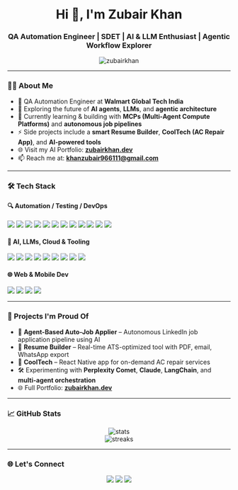 <h1 align="center">Hi 👋, I'm Zubair Khan</h1>
<h3 align="center">QA Automation Engineer | SDET | AI & LLM Enthusiast | Agentic Workflow Explorer</h3>

<p align="center">
  <img src="https://komarev.com/ghpvc/?username=zubairkhan&label=Profile%20views&color=0e75b6&style=flat" alt="zubairkhan" />
</p>

---

### 🧑‍💻 About Me

- 🧪 QA Automation Engineer at **Walmart Global Tech India**  
- 🤖 Exploring the future of **AI agents**, **LLMs**, and **agentic architecture**  
- 🧠 Currently learning & building with **MCPs (Multi-Agent Compute Platforms)** and **autonomous job pipelines**  
- ⚡ Side projects include a **smart Resume Builder**, **CoolTech (AC Repair App)**, and **AI-powered tools**  
- 🌐 Visit my AI Portfolio: [**zubairkhan.dev**](https://zubairkhan.dev)  
- 📫 Reach me at: **khanzubair966111@gmail.com**

---

### 🛠️ Tech Stack

#### 🔍 Automation / Testing / DevOps
<p>
  <img src="https://img.shields.io/badge/Java-007396?style=for-the-badge&logo=java&logoColor=white"/>
  <img src="https://img.shields.io/badge/Python-3670A0?style=for-the-badge&logo=python&logoColor=white"/>
  <img src="https://img.shields.io/badge/TypeScript-3178C6?style=for-the-badge&logo=typescript&logoColor=white"/>
  <img src="https://img.shields.io/badge/Selenium-43B02A?style=for-the-badge&logo=selenium&logoColor=white"/>
  <img src="https://img.shields.io/badge/Playwright-2EAD33?style=for-the-badge&logo=playwright&logoColor=white"/>
  <img src="https://img.shields.io/badge/WebdriverIO-E10098?style=for-the-badge&logo=webdriverio&logoColor=white"/>
  <img src="https://img.shields.io/badge/Appium-6DB33F?style=for-the-badge&logo=appium&logoColor=white"/>
  <img src="https://img.shields.io/badge/Pytest-0A9EDC?style=for-the-badge&logo=pytest&logoColor=white"/>
  <img src="https://img.shields.io/badge/JMeter-D22128?style=for-the-badge&logo=apache&logoColor=white"/>
  <img src="https://img.shields.io/badge/Performance%20Testing-orange?style=for-the-badge"/>
  <img src="https://img.shields.io/badge/ETL%20Testing-blue?style=for-the-badge"/>
  <img src="https://img.shields.io/badge/Microservices-0052CC?style=for-the-badge&logo=microgen&logoColor=white"/>
</p>

#### 🤖 AI, LLMs, Cloud & Tooling
<p>
  <img src="https://img.shields.io/badge/LLMs-ffce00?style=for-the-badge&logo=openai&logoColor=black"/>
  <img src="https://img.shields.io/badge/Agentic AI-4B0082?style=for-the-badge&logo=perplexity&logoColor=white"/>
  <img src="https://img.shields.io/badge/MCP-0088cc?style=for-the-badge&logo=cloudflare&logoColor=white"/>
  <img src="https://img.shields.io/badge/Git-F05032?style=for-the-badge&logo=git&logoColor=white"/>
  <img src="https://img.shields.io/badge/GitHub%20Copilot-000000?style=for-the-badge&logo=github&logoColor=white"/>
  <img src="https://img.shields.io/badge/Azure%20DevOps-0078D7?style=for-the-badge&logo=azuredevops&logoColor=white"/>
  <img src="https://img.shields.io/badge/GCP-4285F4?style=for-the-badge&logo=google-cloud&logoColor=white"/>
  <img src="https://img.shields.io/badge/BigQuery-669DF6?style=for-the-badge&logo=google-bigquery&logoColor=white"/>
  <img src="https://img.shields.io/badge/SQL-4479A1?style=for-the-badge&logo=postgresql&logoColor=white"/>
</p>

#### 🌐 Web & Mobile Dev
<p>
  <img src="https://img.shields.io/badge/React-20232a?style=for-the-badge&logo=react&logoColor=61dafb" />
  <img src="https://img.shields.io/badge/Next.js-black?style=for-the-badge&logo=next.js&logoColor=white" />
  <img src="https://img.shields.io/badge/Tailwind_CSS-38B2AC?style=for-the-badge&logo=tailwind-css&logoColor=white" />
  <img src="https://img.shields.io/badge/React_Native-20232a?style=for-the-badge&logo=react&logoColor=61dafb" />
</p>

---

### 🚀 Projects I'm Proud Of

- 🤖 **Agent-Based Auto-Job Applier** – Autonomous LinkedIn job application pipeline using AI  
- 🧾 **Resume Builder** – Real-time ATS-optimized tool with PDF, email, WhatsApp export  
- 🔧 **CoolTech** – React Native app for on-demand AC repair services  
- 🛠️ Experimenting with **Perplexity Comet**, **Claude**, **LangChain**, and **multi-agent orchestration**
- 🌐 Full Portfolio: [**zubairkhan.dev**](https://zubairkhan.dev)

---

### 📈 GitHub Stats

<p align="center">
  <img src="https://github-readme-stats.vercel.app/api?username=khanzubair369&show_icons=true&theme=radical" alt="stats" />
  <br/>
  <img src="https://github-readme-streak-stats.herokuapp.com/?user=khanzubair369&theme=radical" alt="streaks" />
</p>

---

### 🌐 Let's Connect

<p align="center">
  <a href="https://www.linkedin.com/in/khanzubair369/" target="_blank"><img src="https://img.shields.io/badge/-LinkedIn-0A66C2?style=for-the-badge&logo=linkedin&logoColor=white"/></a>
  <a href="mailto:khanzubair966111@gmail.com"><img src="https://img.shields.io/badge/-Email-D14836?style=for-the-badge&logo=gmail&logoColor=white"/></a>
  <a href="https://zubairkhan.dev" target="_blank"><img src="https://img.shields.io/badge/-Portfolio-1e1e1e?style=for-the-badge&logo=vercel&logoColor=white"/></a>
</p>
